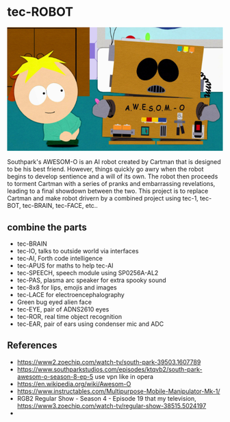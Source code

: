 # tec-ROBOT

![](https://github.com/SteveJustin1963/tec-BOT/blob/master/pics/butt1.png)





Southpark's AWESOM-O is an AI robot created by Cartman that is designed to be his best friend. However, things quickly go awry when the robot begins to develop sentience and a will of its own. The robot then proceeds to torment Cartman with a series of pranks and embarrassing revelations, leading to a final showdown between the two. This project is to replace Cartman and make robot drivern by a combined project using tec-1, tec-BOT, tec-BRAIN, tec-FACE, etc..

 

## combine the parts 

* tec-BRAIN 
* tec-IO, talks to outside world via interfaces
* tec-AI, Forth code intelligence 
* tec-APUS for maths to help tec-AI
* tec-SPEECH, speech module using SP0256A-AL2
* tec-PAS, plasma arc speaker for extra spooky sound
* tec-8x8 for lips, emojis and images
* tec-LACE for electroencephalography
* Green bug eyed alien face
* tec-EYE, pair of ADNS2610 eyes
* tec-ROR, real time object recognition
* tec-EAR, pair of ears using condenser mic and ADC

## References

- https://www2.zoechip.com/watch-tv/south-park-39503.1607789
- https://www.southparkstudios.com/episodes/ktqvb2/south-park-awesom-o-season-8-ep-5  use vpn like in opera
- https://en.wikipedia.org/wiki/Awesom-O
- https://www.instructables.com/Multipurpose-Mobile-Manipulator-Mk-1/
- RGB2 Regular Show - Season 4 - Episode 19 that my television, https://www3.zoechip.com/watch-tv/regular-show-38515.5024197
- 

